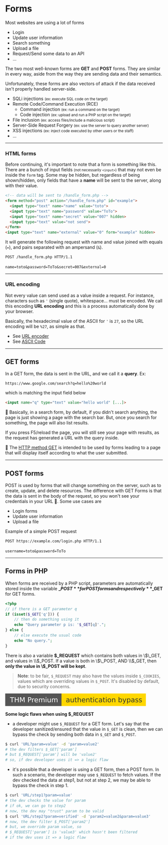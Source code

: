 # Forms

<div class="row row-cols-md-2"><div>

Most websites are using a lot of forms

* Login
* Update user information
* Search something
* Upload a file
* Request/Send some data to an API
* ...

The two most well-known forms are **GET** and **POST** forms. They are similar in every way, aside from the way they are sending data and their semantics.
</div><div>

Unfortunately, these forms are also vectors of attack if the data received isn't properly handled server-side.

* SQLi injections <small>(ex: execute SQL code on the target)</small>
* Remote Code/Command Execution (RCE)
  * Command injection <small>(ex: run a command on the target)</small>
  * Code injection <small>(ex: upload and run a PHP script on the target)</small>
* File inclusion <small>(ex: access files/include a malicious script)</small>
* Server-Side Request Forgery <small>(ex: use the server to query another server)</small>
* XSS injections <small>(ex: inject code executed by other users or the staff)</small>
* ...
</div></div>

<hr class="sep-both">

### HTML forms

<div class="row row-cols-md-2"><div>

Before continuing, it's important to note that a form is something like this. There are a bunch of input fields <small>(not necessarily `<input>`)</small> that may not even be inside the `form` tag. Some may be hidden, but regardless of being shown/hidden, only fields that have a **name** will be sent to the server, along with their value.

```html
<!-- data will be sent to /handle_form.php -->
<form method="post" action="/handle_form.php" id="example">
  <input type="text" name="name" value="toto">
  <input type="text" name="password" value="ToTo">
  <input type="text" name="secret" value="007" hidden>
  <input type="text" value="not send">
</form>
<input type="text" name="external" value="0" form="example" hidden>
```
</div><div>

It will generate the following request with name and value joined with equals (`=`), and pairs separated with an ampersand (`&`).

```http request
POST /handle_form.php HTTP/1.1

name=toto&password=ToTo&secret=007&external=0
```
</div></div>

<hr class="sep-both">

### URL encoding

<div class="row row-cols-md-2"><div>

Not every value can send used as a value inside a request. For instance, characters such as `'` (single quote), whitespace... must be encoded. We call this encoding **URL encoding** and this is a  process automatically done by your browser.
</div><div>

Basically, the hexadecimal value of the ASCII for `'` is `27`, so the URL encoding will be `%27`, as simple as that.

* See [URL encoder](https://www.urlencoder.io/)
* See [ASCII Code](https://www.ascii-code.com/)
</div></div>

<hr class="sep-both">

## GET forms

<div class="row row-cols-md-2"><div class="align-self-center">

In a GET form, the data is sent in the URL, and we call it a **query**. Ex:

```
https://www.google.com/search?q=hello%20world
```

which is matching the input field below

```html
<input name="q" type="text" value="hello world" [...]>
```

</div><div>

📃 Basically, in a search form, by default, if you didn't search anything, the page is just showing a page with the search bar. But, once you search for something, the page will also list results.

If you press F5/reload the page, you will still see your page with results, as the request has generated a URL with the query inside.

📝 The [HTTP method GET](/it/networking/protocols/index.md#-http---80-tcp) is intended to be used by forms leading to a page that will display itself according to what the user submitted.
</div></div>

<hr class="sep-both">

## POST forms

<div class="row row-cols-md-2"><div>

POST is used by forms that will change something on the server, such as to create, update, and delete resources. The difference with GET Forms is that the data is sent in the body of the request, so you won't see your credentials in your URL 🔐. Some use cases are

* Login forms
* Update user information
* Upload a file
</div><div>

Example of a simple POST request

```http request
POST https://example.com/login.php HTTP/1.1

username=toto&password=ToTo
```
</div></div>

<hr class="sep-both">

## Forms in PHP

<div class="row row-cols-md-2"><div>

When forms are received by a PHP script, parameters are automatically stored inside the variable **$\_POST** for POST forms and respectively **$\_GET** for GET forms.

```php
<?php
// if there is a GET parameter q
if (isset($_GET['q'])) {
    // then do something using it
    echo "Query parameter p is: '$_GET[q]'.";
} else {
    // else execute the usual code
    echo "No query.";
}
```

There is also a variable **\$\_REQUEST** which contains both values in \\$\_GET, and values in \\$\_POST. If a value is both in \\$\_POST, AND \\$\_GET, then **only the value in \\$\_POST will be kept**.

> **Note**: to be fair, `$_REQUEST` may also have the values inside `$_COOKIES`, values which are overriding values in `$_POST`. It's disabled by default, due to security concerns.
</div><div>

[![authenticationbypass](../../../_badges/thmp/authenticationbypass.svg)](https://tryhackme.com/room/authenticationbypass)

**Some logic flaws when using $\_REQUEST**

* a developer might use `$_REQUEST` for a GET form. Let's say that the developer sanitized/ensured that the value in `$_GET` is clean, then we can bypass the check by sending both data in `$_GET` and `$_POST`.

```bash
$ curl 'URL?param=value' -d 'param=value2'
# the dev filters $_GET['param']
# but $_REQUEST['param'] will be 'value2'
# so, if dev developer uses it => a logic flaw
```

* it's possible that a developer is using a GET form, then a POST form. In such a scenario, the developer may use `$_REQUEST` to fetch values. If the dev checked the data at step1, but not at step 2, we may be able to bypass the check in step 1.

```bash
$ curl 'URL/step1?param=value'
# the dev checks the value for param
# if ok, we can go to step2
# now, the dev may "trust" param to be valid
$ curl 'URL/step2?param=verified' -d 'param2=value2&param=value3'
# now, the dev filter $_POST['param2']
# but, we override param value, so
# $_REQUEST['param'] is 'value3' which hasn't been filtered
# if the dev uses it => a logic flaw
```
</div></div>